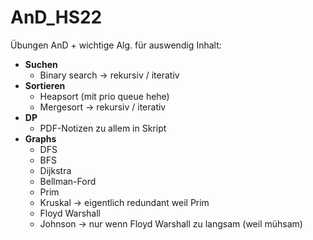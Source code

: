 # AnD_HS22
Übungen AnD + wichtige Alg. für auswendig
Inhalt:
- **Suchen**
  - Binary search -> rekursiv / iterativ
- **Sortieren**
  - Heapsort (mit prio queue hehe)
  - Mergesort -> rekursiv / iterativ
- **DP**
  - PDF-Notizen zu allem in Skript
- **Graphs**
  - DFS
  - BFS
  - Dijkstra
  - Bellman-Ford
  - Prim
  - Kruskal -> eigentlich redundant weil Prim
  - Floyd Warshall
  - Johnson -> nur wenn Floyd Warshall zu langsam (weil mühsam)
